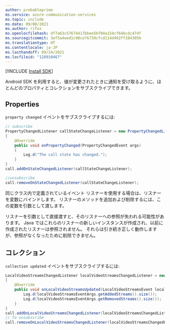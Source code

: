 ```yaml
---
author: probableprime
ms.service: azure-communication-services
ms.topic: include
ms.date: 09/08/2021
ms.author: rifox
ms.openlocfilehash: df7a63c57674417bbee5bf04a154cf64bcdc474f
ms.sourcegitcommit: 3ef5a4eed1c98ce76739cfcd114d492ff284305b
ms.translationtype: HT
ms.contentlocale: ja-JP
ms.lasthandoff: 09/24/2021
ms.locfileid: "128910467"
---
```

[!INCLUDE [Install SDK](../install-sdk/install-sdk-android.md)]

Android SDK を利用すると、値が変更されたときに通知を受け取るように、ほとんどのプロパティとコレクションをサブスクライブできます。

## <a name="properties"></a>Properties
`property changed` イベントをサブスクライブするには:

```java
// subscribe
PropertyChangedListener callStateChangeListener = new PropertyChangedListener()
{
    @Override
    public void onPropertyChanged(PropertyChangedEvent args)
    {
        Log.d("The call state has changed.");
    }
}
call.addOnStateChangedListener(callStateChangeListener);

//unsubscribe
call.removeOnStateChangedListener(callStateChangeListener);
```
同じクラス内で定義されているイベント リスナーを使用する場合は、リスナーを変数にバインドします。 リスナーのメソッドを追加および削除するには、この変数を引数として渡します。

リスナーを引数として直接渡すと、そのリスナーへの参照が失われる可能性があります。 Java ではこれらのリスナーの新しいインスタンスが作成され、以前に作成されたリスナーは参照されません。 それらは引き続き正しく動作しますが、参照がなくなったために削除できません。


## <a name="collections"></a>コレクション
`collection updated` イベントをサブスクライブするには:

```java
LocalVideoStreamsChangedListener localVideoStreamsChangedListener = new LocalVideoStreamsChangedListener()
{
    @Override
    public void onLocalVideoStreamsUpdated(LocalVideoStreamsEvent localVideoStreamsEventArgs) {
        Log.d(localVideoStreamsEventArgs.getAddedStreams().size());
        Log.d(localVideoStreamsEventArgs.getRemovedStreams().size());
    }
}
call.addOnLocalVideoStreamsChangedListener(localVideoStreamsChangedListener);
// To unsubscribe
call.removeOnLocalVideoStreamsChangedListener(localVideoStreamsChangedListener);
```
